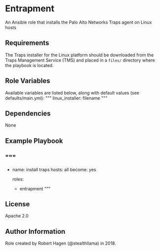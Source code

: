 Entrapment
=========

An Ansible role that installs the Palo Alto Networks Traps agent on Linux hosts

Requirements
------------
The Traps installer for the Linux platform should be downloaded from the Traps Management Service (TMS) and placed in a `files/` directory where the playbook is located.

Role Variables
--------------
Available variables are listed below, along with default values (see defaults/main.yml):
"""
linux_installer: filename
"""

Dependencies
------------
None

Example Playbook
----------------
"""
---
- name: install traps
  hosts: all
  become: yes

  roles:
  - entrapment
"""

License
-------

Apache 2.0

Author Information
------------------

Role created by Robert Hagen (@stealthllama) in 2018.
